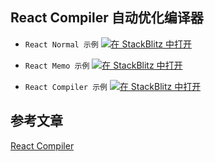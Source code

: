 ## React Compiler 自动优化编译器

- `React Normal 示例` [![在 StackBlitz 中打开](https://developer.stackblitz.com/img/open_in_stackblitz_small.svg)](https://stackblitz.com/github/zxiaosi/blog-code/tree/react-compiler/react-normal?file=src%2FApp.tsx)

- `React Memo 示例` [![在 StackBlitz 中打开](https://developer.stackblitz.com/img/open_in_stackblitz_small.svg)](https://stackblitz.com/github/zxiaosi/blog-code/tree/react-compiler/react-memo?file=src%2FApp.tsx)

- `React Compiler 示例` [![在 StackBlitz 中打开](https://developer.stackblitz.com/img/open_in_stackblitz_small.svg)](https://stackblitz.com/github/zxiaosi/blog-code/tree/react-compiler/react-compiler?file=src%2FApp.tsx)

## 参考文章

[React Compiler](https://zxiaosi.com/archives/c4e98f84.html)
